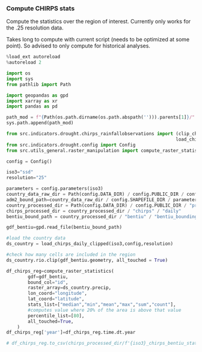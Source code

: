 ### Compute CHIRPS stats
Compute the statistics over the region of interest. Currently only works for the .25 resolution data. 

Takes long to compute with current script (needs to be optimized at some point). So advised to only compute for historical analyses. 

```python
%load_ext autoreload
%autoreload 2
```

```python
import os
import sys
from pathlib import Path

import geopandas as gpd
import xarray as xr
import pandas as pd

path_mod = f"{Path(os.path.dirname(os.path.abspath(''))).parents[1]}/"
sys.path.append(path_mod)

from src.indicators.drought.chirps_rainfallobservations import (clip_chirps_daily, _get_raw_path_daily, _get_processed_path_country_daily,
                                                               load_chirps_daily_clipped)
from src.indicators.drought.config import Config
from src.utils_general.raster_manipulation import compute_raster_statistics

config = Config()
```

```python
iso3="ssd"
resolution="25"
```

```python
parameters = config.parameters(iso3)
country_data_raw_dir = Path(config.DATA_DIR) / config.PUBLIC_DIR / config.RAW_DIR / iso3
adm2_bound_path=country_data_raw_dir / config.SHAPEFILE_DIR / parameters["path_admin2_shp"]
country_processed_dir = Path(config.DATA_DIR) / config.PUBLIC_DIR / "processed" / iso3
chirps_processed_dir = country_processed_dir / "chirps" / "daily"
bentiu_bound_path = country_processed_dir / "bentiu" / "bentiu_bounding_box.gpkg"
```

```python
gdf_bentiu=gpd.read_file(bentiu_bound_path)
```

```python
#load the country data
ds_country = load_chirps_daily_clipped(iso3,config,resolution)
```

```python
#check how many cells are included in the region
ds_country.rio.clip(gdf_bentiu.geometry, all_touched = True)
```

```python
df_chirps_reg=compute_raster_statistics(
        gdf=gdf_bentiu,
        bound_col="id",
        raster_array=ds_country.precip,
        lon_coord="longitude",
        lat_coord="latitude",
        stats_list=["median","min","mean","max","sum","count"],
        #computes value where 20% of the area is above that value
        percentile_list=[80],
        all_touched=True,
    )
df_chirps_reg['year']=df_chirps_reg.time.dt.year
```

```python
# df_chirps_reg.to_csv(chirps_processed_dir/f'{iso3}_chirps_bentiu_stats_p{resolution}.csv',index=False)
```

```python

```
